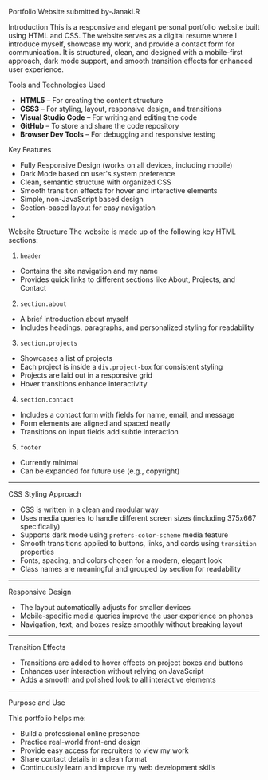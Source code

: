 Portfolio Website 
submitted by-Janaki.R

Introduction
This is a responsive and elegant personal portfolio website built using HTML and CSS. The website serves as a digital resume where I introduce myself, showcase my work, and provide a contact form for communication. It is structured, clean, and designed with a mobile-first approach, dark mode support, and smooth transition effects for enhanced user experience.

Tools and Technologies Used
- **HTML5** – For creating the content structure  
- **CSS3** – For styling, layout, responsive design, and transitions  
- **Visual Studio Code** – For writing and editing the code  
- **GitHub** – To store and share the code repository  
- **Browser Dev Tools** – For debugging and responsive testing  

Key Features
- Fully Responsive Design (works on all devices, including mobile)  
- Dark Mode based on user's system preference  
- Clean, semantic structure with organized CSS  
- Smooth transition effects for hover and interactive elements  
- Simple, non-JavaScript based design  
- Section-based layout for easy navigation
- 
Website Structure
The website is made up of the following key HTML sections:
1. `header`
- Contains the site navigation and my name  
- Provides quick links to different sections like About, Projects, and Contact  

2. `section.about`
- A brief introduction about myself  
- Includes headings, paragraphs, and personalized styling for readability  

3. `section.projects`
- Showcases a list of projects  
- Each project is inside a `div.project-box` for consistent styling  
- Projects are laid out in a responsive grid  
- Hover transitions enhance interactivity  

4. `section.contact`
- Includes a contact form with fields for name, email, and message  
- Form elements are aligned and spaced neatly  
- Transitions on input fields add subtle interaction  

5. `footer`
- Currently minimal  
- Can be expanded for future use (e.g., copyright)

---

CSS Styling Approach

- CSS is written in a clean and modular way  
- Uses media queries to handle different screen sizes (including 375x667 specifically)  
- Supports dark mode using `prefers-color-scheme` media feature  
- Smooth transitions applied to buttons, links, and cards using `transition` properties  
- Fonts, spacing, and colors chosen for a modern, elegant look  
- Class names are meaningful and grouped by section for readability  

---

Responsive Design

- The layout automatically adjusts for smaller devices  
- Mobile-specific media queries improve the user experience on phones  
- Navigation, text, and boxes resize smoothly without breaking layout  

---

Transition Effects

- Transitions are added to hover effects on project boxes and buttons  
- Enhances user interaction without relying on JavaScript  
- Adds a smooth and polished look to all interactive elements  

---

Purpose and Use

This portfolio helps me:

- Build a professional online presence  
- Practice real-world front-end design  
- Provide easy access for recruiters to view my work  
- Share contact details in a clean format  
- Continuously learn and improve my web development skills  
